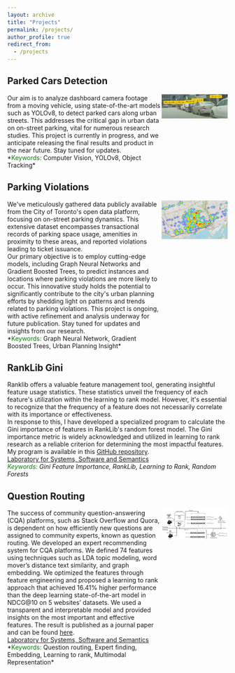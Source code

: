 ```yaml
---
layout: archive
title: "Projects"
permalink: /projects/
author_profile: true
redirect_from:
  - /projects
---
```


## Parked Cars Detection
<!-- Left side: project description -->
<div style="width: 70%; float: left;">
Our aim is to analyze dashboard camera footage from a moving vehicle, using state-of-the-art models such as YOLOv8, to detect parked cars along urban streets. This addresses the critical gap in urban data on on-street parking, vital for numerous research studies. This project is currently in progress, and we anticipate releasing the final results and product in the near future. Stay tuned for updates.
<br/> *<span style="color:green;">Keywords:</span> Computer Vision, YOLOv8, Object Tracking*
</div>

<!-- Right side: project image -->
<div style="width: 30%; float: right;">
  <img src="/images/dashcam_image.png" alt="Dashcam Image" style="max-width: 100%; width: 300px;">
</div>

<div style="clear: both;"></div>

## Parking Violations
<!-- Left side: project description -->
<div style="width: 70%; float: left;">
We've meticulously gathered data publicly available from the City of Toronto's open data platform, focusing on on-street parking dynamics. This extensive dataset encompasses transactional records of parking space usage, amenities in proximity to these areas, and reported violations leading to ticket issuance.
<br/>Our primary objective is to employ cutting-edge models, including Graph Neural Networks and Gradient Boosted Trees, to predict instances and locations where parking violations are more likely to occur. This innovative study holds the potential to significantly contribute to the city's urban planning efforts by shedding light on patterns and trends related to parking violations. This project is ongoing, with active refinement and analysis underway for future publication. Stay tuned for updates and insights from our research.
<br/> *<span style="color:green;">Keywords:</span> Graph Neural Network, Gradient Boosted Trees, Urban Planning Insight*
</div>

<!-- Right side: project image -->
<div style="width: 30%; float: right;">
  <img src="/images/heat_map.png" alt="Parking Violations Project Image" style="max-width: 100%; width: 300px;">
</div>

<div style="clear: both;"></div>


## RankLib Gini
Ranklib offers a valuable feature management tool, generating insightful feature usage statistics. These statistics unveil the frequency of each feature's utilization within the learning to rank model. However, it's essential to recognize that the frequency of a feature does not necessarily correlate with its importance or effectiveness.
<br/>In response to this, I have developed a specialized program to calculate the Gini importance of features in RankLib's random forest model. The Gini importance metric is widely acknowledged and utilized in learning to rank research as a reliable criterion for determining the most impactful features.
<br/>My program is available in this <a href="https://github.com/sorooshsorkhani/RankLib-Gini">GitHub repository</a>.
<br/><a href="https://ls3.rnet.torontomu.ca/">Laboratory for Systems, Software and Semantics</a>
<br/> *<span style="color:green;">Keywords:</span> Gini Feature Importance, RankLib, Learning to Rank, Random Forests*

## Question Routing
<!-- Left side: project description -->
<div style="width: 70%; float: left;">
  The success of community question-answering (CQA) platforms, such as Stack Overflow and Quora, is dependent on how efficiently new questions are assigned to community experts, known as question routing. We developed an expert recommending system for CQA platforms. We defined 74 features using techniques such as LDA topic modeling, word mover’s distance text similarity, and graph embedding. We optimized the features through feature engineering and proposed a learning to rank approach that achieved 16.41% higher performance than the deep learning state-of-the-art model in NDCG@10 on 5 websites’ datasets. We used a transparent and interpretable model and provided insights on the most important and effective features. The result is published as a journal paper and can be found <a href="https://www.sciencedirect.com/science/article/pii/S0020025522006661">here</a>.
  <br/><a href="https://ls3.rnet.torontomu.ca/">Laboratory for Systems, Software and Semantics</a>
  <br/> *<span style="color:green;">Keywords:</span> Question routing, Expert finding, Embedding, Learning to rank, Multimodal Representation*
</div>

<!-- Right side: project image -->
<div style="width: 30%; float: right;">
  <img src="/images/question_routing_overview.png" alt="Question Routing Image" style="max-width: 100%; width: 300px;">
</div>

<div style="clear: both;"></div>



